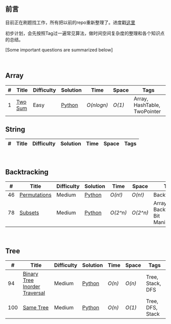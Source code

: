 
<!---Mentra--->

## 前言 

目前正在刷题找工作，所有把以前的repo重新整理了。进度戳[这里](https://github.com/xizhang77/leetcode/projects/1)

初步计划，会先按照Tag过一遍常见算法，做时间空间复杂度的整理和各个知识点的总结。

[Some important questions are summarized below]

<br>

## Array
|  #  | Title | Difficulty | Solution | Time | Space | Tags|
| --- | ----- | -------- | ---- | ----- | ---- | ---- |
|1| [Two Sum](https://leetcode.com/problems/two-sum/) | Easy |[Python](./Array/1_Two_Sum.py) | _O(nlogn)_| _O(1)_ | Array, HashTable, TwoPointer |


## String
|  #  | Title | Difficulty | Solution | Time | Space | Tags|
| --- | ----- | -------- | ---- | ----- | ---- | ---- |


<br>

## Backtracking
|  #  | Title | Difficulty | Solution | Time | Space | Tags|
| --- | ----- | -------- | ---- | ----- | ---- | ---- |
|46| [Permutations](https://leetcode.com/problems/permutations/) | Medium |[Python](./Backtracking/46_Permutations.py) | _O(n!)_ | _O(n!)_ | Backtracking |
|78| [Subsets](https://leetcode.com/problems/subsets/) | Medium |[Python](./Backtracking/78_Subsets.py) | _O(2^n)_ | _O(2^n)_ | Array, Backtracking, Bit Manipulation |

<br>

## Tree
|  #  | Title | Difficulty | Solution | Time | Space | Tags|
| --- | ----- | -------- | ---- | ----- | ---- | ---- |
|94| [Binary Tree Inorder Traversal](https://leetcode.com/problems/binary-tree-inorder-traversal/) | Medium |[Python](./Tree/94_Binary_Tree_Inorder_Traversal.py) | _O(n)_ | _O(n)_ | Tree, Stack, DFS |
|100| [Same Tree](https://leetcode.com/problems/same-tree/) | Medium |[Python](./Tree/100_Same_Tree.py) | _O(n)_ | _O(1)_ | Tree, DFS, Stack |